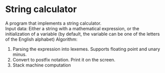 # String calculator
  A program that implements a string calculator.  
    Input data:
    Either a string with a mathematical expression, or the initialization of a variable (by default, the variable can be one of the letters of the English alphabet)
    Algorithm:
  1. Parsing the expression into lexemes. Supports floating point and unary minus.
  2. Convert to postfix notation. Print it on the screen.
  3. Stack machine computation
